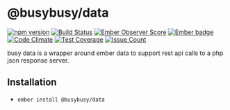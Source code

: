 # @busybusy/data
[![npm version](https://badge.fury.io/js/busy-data.svg)](https://badge.fury.io/js/busy-data)
[![Build Status](https://travis-ci.org/busybusy/webapp-busy-data.svg?branch=master)](https://travis-ci.org/busybusy/webapp-busy-data)
[![Ember Observer Score](https://emberobserver.com/badges/busy-data.svg)](https://emberobserver.com/addons/busy-data)
[![Ember badge][ember-badge]][embadge]
[![Code Climate](https://codeclimate.com/github/busybusy/webapp-busy-data/badges/gpa.svg)](https://codeclimate.com/github/busybusy/webapp-busy-data)
[![Test Coverage](https://codeclimate.com/github/busybusy/webapp-busy-data/badges/coverage.svg)](https://codeclimate.com/github/busybusy/webapp-busy-data/coverage)
[![Issue Count](https://codeclimate.com/github/busybusy/webapp-busy-data/badges/issue_count.svg)](https://codeclimate.com/github/busybusy/webapp-busy-data)

busy data is a wrapper around ember data to support rest api calls to a php json response server.

## Installation

* `ember install @busybusy/data`

[embadge]: http://embadge.io/
[ember-badge]: https://embadge.io/v1/busybusy/webapp-busy-data/master/ember-cli
